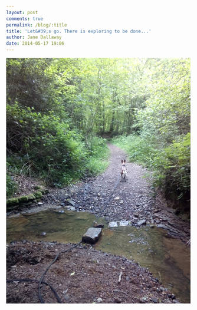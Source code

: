```yaml
---
layout: post
comments: true
permalink: /blog/:title
title: 'Let&#39;s go. There is exploring to be done...'
author: Jane Dallaway
date: 2014-05-17 19:06
---
```


<div><a href="/media/tp_IMG_20140517_140924.jpg"><img src="/media/tp_thumb_IMG_20140517_140924.jpg" width="500" height="667"/></a></div>


  
      
